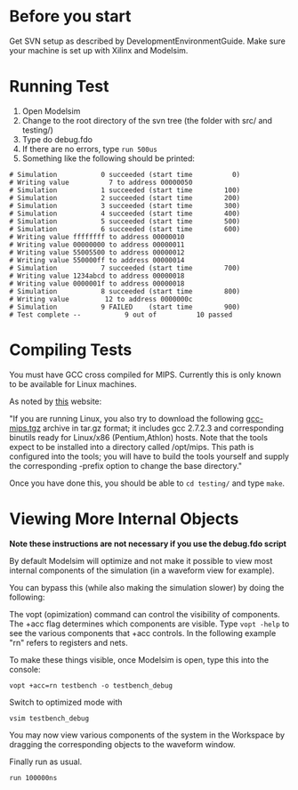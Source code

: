 # Before you start #

Get SVN setup as described by DevelopmentEnvironmentGuide. Make sure your machine is set up with Xilinx and Modelsim.

# Running Test #

  1. Open Modelsim
  1. Change to the root directory of the svn tree (the folder with src/ and testing/)
  1. Type do debug.fdo
  1. If there are no errors, type `run 500us`
  1. Something like the following should be printed:
```
# Simulation           0 succeeded (start time          0)
# Writing value          7 to address 00000050
# Simulation           1 succeeded (start time        100)
# Simulation           2 succeeded (start time        200)
# Simulation           3 succeeded (start time        300)
# Simulation           4 succeeded (start time        400)
# Simulation           5 succeeded (start time        500)
# Simulation           6 succeeded (start time        600)
# Writing value ffffffff to address 00000010
# Writing value 00000000 to address 00000011
# Writing value 55005500 to address 00000012
# Writing value 550000ff to address 00000014
# Simulation           7 succeeded (start time        700)
# Writing value 1234abcd to address 00000018
# Writing value 0000001f to address 00000018
# Simulation           8 succeeded (start time        800)
# Writing value         12 to address 0000000c
# Simulation           9 FAILED    (start time        900)
# Test complete --           9 out of          10 passed
```

# Compiling Tests #

You must have GCC cross compiled for MIPS.  Currently this is only known to be available for Linux machines.

As noted by [this](http://tams-www.informatik.uni-hamburg.de/applets/hades/webdemos/mips.html) website:

"If you are running Linux, you also try to download the following [gcc-mips.tgz](http://tams-www.informatik.uni-hamburg.de/applets/hades/archive/gcc-2.7.2.3-mips.tgz) archive in tar.gz format; it includes gcc 2.7.2.3 and corresponding binutils ready for Linux/x86 (Pentium,Athlon) hosts. Note that the tools expect to be installed into a directory called /opt/mips. This path is configured into the tools; you will have to build the tools yourself and supply the corresponding -prefix option to change the base directory."

Once you have done this, you should be able to `cd testing/` and type `make`.

# Viewing More Internal Objects #

**Note these instructions are not necessary if you use the debug.fdo script**

By default Modelsim will optimize and not make it possible to view most internal components of the simulation (in a waveform view for example).

You can bypass this (while also making the simulation slower) by doing the following:

The vopt (opimization) command can control the visibility of components.  The +acc flag determines which components are visible.  Type `vopt -help` to see the various components that +acc controls.  In the following example "rn" refers to registers and nets.

To make these things visible, once Modelsim is open, type this into the console:

```
vopt +acc=rn testbench -o testbench_debug
```

Switch to optimized mode with

```
vsim testbench_debug
```

You may now view various components of the system in the Workspace by dragging the corresponding objects to the waveform window.

Finally run as usual.

```
run 100000ns
```